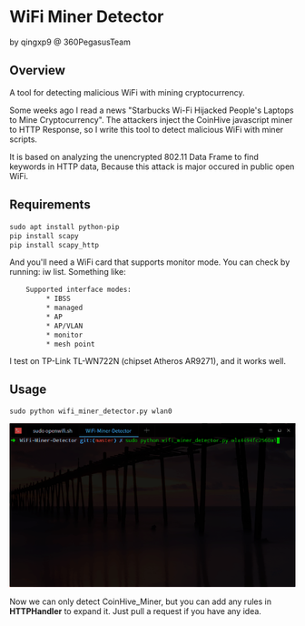 # WiFi Miner Detector
by qingxp9 @ 360PegasusTeam

## Overview
A tool for detecting malicious WiFi with mining cryptocurrency.

Some weeks ago I read a news "Starbucks Wi-Fi Hijacked People's Laptops to Mine Cryptocurrency". The attackers inject the CoinHive javascript miner to HTTP Response, so I write this tool to detect malicious WiFi with miner scripts. 

It is based on analyzing the unencrypted 802.11 Data Frame to find keywords in HTTP data, Because this attack is major occured in public open WiFi.

## Requirements
```
sudo apt install python-pip
pip install scapy
pip install scapy_http
```

And you'll need a WiFi card that supports monitor mode. You can check by running: iw list. Something like:

```
	Supported interface modes:
		 * IBSS
		 * managed
		 * AP
		 * AP/VLAN
		 * monitor
		 * mesh point
```

I test on TP-Link TL-WN722N (chipset Atheros AR9271), and it works well.

## Usage
```
sudo python wifi_miner_detector.py wlan0
```

![demo](https://github.com/360PegasusTeam/WiFi-Miner-Detector/blob/master/demo.gif)

Now we can only detect CoinHive_Miner, but you can add any rules in **HTTPHandler** to expand it. Just pull a request if you have any idea. 

